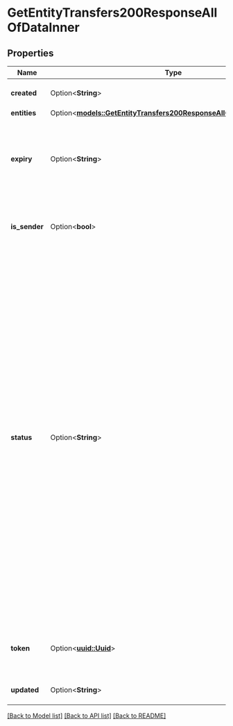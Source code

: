 # GetEntityTransfers200ResponseAllOfDataInner

## Properties

Name | Type | Description | Notes
------------ | ------------- | ------------- | -------------
**created** | Option<**String**> | When this transfer was created. | [optional]
**entities** | Option<[**models::GetEntityTransfers200ResponseAllOfDataInnerEntities**](get_entity_transfers_200_response_allOf_data_inner_entities.md)> |  | [optional]
**expiry** | Option<**String**> | When this transfer expires. Transfers will automatically expire 24 hours after creation. | [optional]
**is_sender** | Option<**bool**> | __Filterable__ If the requesting account created this transfer. | [optional]
**status** | Option<**String**> | __Filterable__ The status of the transfer request:  `accepted`: The transfer has been accepted by another user and is currently in progress. Transfers can take up to 3 hours to complete. `canceled`: The transfer has been canceled by the sender. `completed`: The transfer has completed successfully. `failed`: The transfer has failed after initiation. `pending`: The transfer is ready to be accepted. `stale`: The transfer has exceeded its expiration date. It can no longer be accepted or canceled. | [optional]
**token** | Option<[**uuid::Uuid**](uuid::Uuid.md)> | The token used to identify and accept or cancel this transfer. | [optional]
**updated** | Option<**String**> | When this transfer was last updated. | [optional]

[[Back to Model list]](../README.md#documentation-for-models) [[Back to API list]](../README.md#documentation-for-api-endpoints) [[Back to README]](../README.md)


